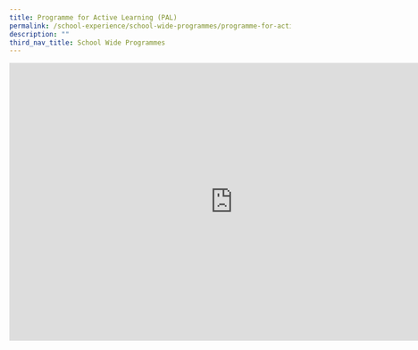 ```yaml
---
title: Programme for Active Learning (PAL)
permalink: /school-experience/school-wide-programmes/programme-for-active-learning-pal/
description: ""
third_nav_title: School Wide Programmes
---
```

<iframe src="https://docs.google.com/presentation/d/e/2PACX-1vTMSw5bNs9rVQwKG8IxfLSpITYpkCJ9TgpqmNIMe0GRh3Z5Y8JtnBwHCCu7KWvkRCReK0T80xKx0Ddj/embed?start=false&amp;loop=false&amp;delayms=3000" frameborder="0" width="800" height="498" allowfullscreen="true"></iframe>
